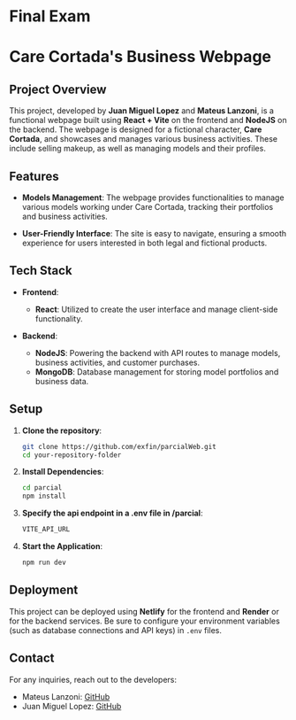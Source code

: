 # Final Exam 
# Care Cortada's Business Webpage

## Project Overview

This project, developed by **Juan Miguel Lopez** and **Mateus Lanzoni**, is a functional webpage built using **React + Vite** on the frontend and **NodeJS** on the backend. The webpage is designed for a fictional character, **Care Cortada**, and showcases and manages various business activities. These include selling makeup, as well as managing models and their  profiles.

## Features

- **Models Management**: The webpage provides functionalities to manage various models working under Care Cortada, tracking their portfolios and business activities.

- **User-Friendly Interface**: The site is easy to navigate, ensuring a smooth experience for users interested in both legal and fictional products.

## Tech Stack

- **Frontend**: 
  - **React**: Utilized to create the user interface and manage client-side functionality.
  
- **Backend**: 
  - **NodeJS**: Powering the backend with API routes to manage models, business activities, and customer purchases.
  - **MongoDB**: Database management for storing model portfolios and business data.

## Setup

1. **Clone the repository**:
    ```bash
    git clone https://github.com/exfin/parcialWeb.git
    cd your-repository-folder
    ```

2. **Install Dependencies**:
    
      ```bash
      cd parcial
      npm install
      ```

3. **Specify the api endpoint in a .env file in /parcial**:
    
      ```bash
      VITE_API_URL
      ```
    
4. **Start the Application**:
   
      ```bash
      npm run dev
      ```
   

## Deployment

This project can be deployed using **Netlify** for the frontend and **Render** or  for the backend services. Be sure to configure your environment variables (such as database connections and API keys) in `.env` files.


## Contact

For any inquiries, reach out to the developers:
- Mateus Lanzoni: [GitHub](https://github.com/mateuslanzoni)
- Juan Miguel Lopez: [GitHub](https://github.com/exfin)

